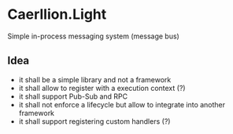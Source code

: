 # Caerllion.Light
Simple in-process messaging system (message bus)

## Idea
* it shall be a simple library and not a framework
* it shall allow to register with a execution context (?)
* it shall support Pub-Sub and RPC
* it shall not enforce a lifecycle but allow to integrate into another framework
* it shall support registering custom handlers (?)
